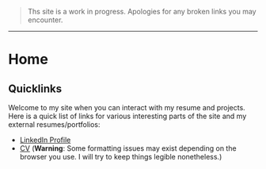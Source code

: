 > Ths site is a work in progress. Apologies for any broken links you may encounter. 

***

# Home

## Quicklinks
Welcome to my site when you can interact with my resume and projects. Here is a quick list 
of links for various interesting parts of the site and my external resumes/portfolios:  
* [LinkedIn Profile](www.linkedin.com/in/nathanphippsoneill/)
* [CV](CV_NathanPhippsONeill_2022.html) (**Warning**: Some formatting issues may exist 
depending on the browser you use. I will try to keep things legible nonetheless.)
